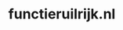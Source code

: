 ---
layout: post
title:  "functieruilrijk.nl"
internal_url:  "/dutchgov/functieruilrijk.nl.html"
subdomains_count: 0
all_subdomains_count: 5
urls_count: 0
ssl_rank: 0
http_rank: 0
url_link: /data/functieruilrijk.nl/urls.txt
all_subdomains_link: /data/functieruilrijk.nl/all_subdomains.txt
subdomains_link: /data/functieruilrijk.nl/subdomains.txt
categories: dutchgov
---